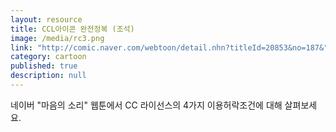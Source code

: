 ```yaml
---
layout: resource
title: CCL아이콘 완전정복 (조석)
image: /media/rc3.png
link: "http://comic.naver.com/webtoon/detail.nhn?titleId=20853&no=187&"
category: cartoon
published: true
description: null
---
```



네이버 "마음의 소리" 웹툰에서 CC 라이선스의 4가지 이용허락조건에 대해 살펴보세요.
